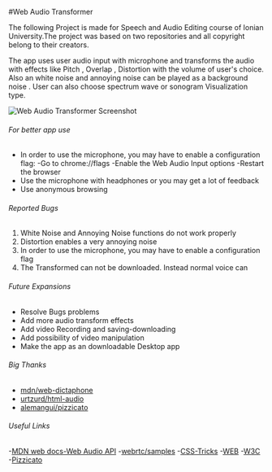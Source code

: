 #Web Audio Transformer

The following Project is made for Speech and Audio Editing course of Ionian University.The project was based on
two repositories and all copyright belong to their creators.

The app uses user audio input with microphone and transforms the audio with effects like Pitch , Overlap , Distortion with the volume of user's choice. Also an white noise and annoying noise can be played as a background noise . User can also choose spectrum wave or sonogram Visualization type.

![Web Audio Transformer Screenshot](https://github.com/web-audio-transformere/Screenshot.png "Screenshot of the Web Audio API app")

###### For better app use

- In order to use the microphone, you may have to enable a configuration flag:
    -Go to chrome://flags
    -Enable the Web Audio Input options
    -Restart the browser
- Use the microphone with headphones or you may get a lot of feedback
- Use anonymous browsing

###### Reported Bugs

1. White Noise and Annoying Noise functions do not work properly
2. Distortion enables a very annoying noise
3. In order to use the microphone, you may have to enable a configuration flag
4. The Transformed can not be downloaded. Instead normal voice can

###### Future Expansions

- Resolve Bugs problems
- Add more audio transform effects
- Add video Recording and saving-downloading
- Add possibility of video manipulation
- Make the app as an downloadable Desktop app

###### Big Thanks

- [mdn/web-dictaphone](https://github.com/mdn/web-dictaphone)
- [urtzurd/html-audio](https://github.com/urtzurd/html-audio)
- [alemangui/pizzicato](https://github.com/alemangui/pizzicato)

###### Useful Links

-[MDN web docs-Web Audio API](https://developer.mozilla.org/en-US/docs/Web/API/Web_Audio_API)
-[webrtc/samples](https://github.com/webrtc/samples/tree/gh-pages/src/content/getusermedia/record)
-[CSS-Tricks](https://css-tricks.com/introduction-web-audio-api/)
-[WEB](https://developers.google.com/web/updates/2016/01/mediarecorder)
-[W3C](https://w3c.github.io/mediacapture-record/MediaRecorder.html)
-[Pizzicato](https://alemangui.github.io/pizzicato/)
